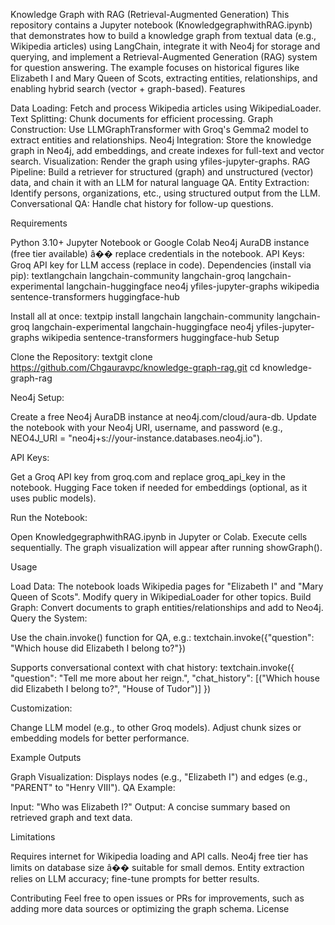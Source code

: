 Knowledge Graph with RAG (Retrieval-Augmented Generation)
This repository contains a Jupyter notebook (KnowledgegraphwithRAG.ipynb) that demonstrates how to build a knowledge graph from textual data (e.g., Wikipedia articles) using LangChain, integrate it with Neo4j for storage and querying, and implement a Retrieval-Augmented Generation (RAG) system for question answering. The example focuses on historical figures like Elizabeth I and Mary Queen of Scots, extracting entities, relationships, and enabling hybrid search (vector + graph-based).
Features

Data Loading: 
Fetch and process Wikipedia articles using WikipediaLoader.
Text Splitting: Chunk documents for efficient processing.
Graph Construction: Use LLMGraphTransformer with Groq's Gemma2 model to extract entities and relationships.
Neo4j Integration: Store the knowledge graph in Neo4j, add embeddings, and create indexes for full-text and vector search.
Visualization: Render the graph using yfiles-jupyter-graphs.
RAG Pipeline: Build a retriever for structured (graph) and unstructured (vector) data, and chain it with an LLM for natural language QA.
Entity Extraction: Identify persons, organizations, etc., using structured output from the LLM.
Conversational QA: Handle chat history for follow-up questions.

Requirements

Python 3.10+
Jupyter Notebook or Google Colab
Neo4j AuraDB instance (free tier available) â�� replace credentials in the notebook.
API Keys: Groq API key for LLM access (replace in code).
Dependencies (install via pip):
textlangchain
langchain-community
langchain-groq
langchain-experimental
langchain-huggingface
neo4j
yfiles-jupyter-graphs
wikipedia
sentence-transformers
huggingface-hub


Install all at once:
textpip install langchain langchain-community langchain-groq langchain-experimental langchain-huggingface neo4j yfiles-jupyter-graphs wikipedia sentence-transformers huggingface-hub
Setup

Clone the Repository:
textgit clone https://github.com/Chgauravpc/knowledge-graph-rag.git
cd knowledge-graph-rag

Neo4j Setup:

Create a free Neo4j AuraDB instance at neo4j.com/cloud/aura-db.
Update the notebook with your Neo4j URI, username, and password (e.g., NEO4J_URI = "neo4j+s://your-instance.databases.neo4j.io").


API Keys:

Get a Groq API key from groq.com and replace groq_api_key in the notebook.
Hugging Face token if needed for embeddings (optional, as it uses public models).


Run the Notebook:

Open KnowledgegraphwithRAG.ipynb in Jupyter or Colab.
Execute cells sequentially.
The graph visualization will appear after running showGraph().



Usage

Load Data: The notebook loads Wikipedia pages for "Elizabeth I" and "Mary Queen of Scots". Modify query in WikipediaLoader for other topics.
Build Graph: Convert documents to graph entities/relationships and add to Neo4j.
Query the System:

Use the chain.invoke() function for QA, e.g.:
textchain.invoke({"question": "Which house did Elizabeth I belong to?"})

Supports conversational context with chat history:
textchain.invoke({
    "question": "Tell me more about her reign.",
    "chat_history": [("Which house did Elizabeth I belong to?", "House of Tudor")]
})



Customization:

Change LLM model (e.g., to other Groq models).
Adjust chunk sizes or embedding models for better performance.



Example Outputs

Graph Visualization: Displays nodes (e.g., "Elizabeth I") and edges (e.g., "PARENT" to "Henry VIII").
QA Example:

Input: "Who was Elizabeth I?"
Output: A concise summary based on retrieved graph and text data.



Limitations

Requires internet for Wikipedia loading and API calls.
Neo4j free tier has limits on database size â�� suitable for small demos.
Entity extraction relies on LLM accuracy; fine-tune prompts for better results.

Contributing
Feel free to open issues or PRs for improvements, such as adding more data sources or optimizing the graph schema.
License
